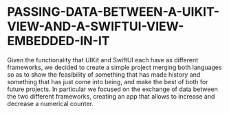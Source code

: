 # PASSING-DATA-BETWEEN-A-UIKIT-VIEW-AND-A-SWIFTUI-VIEW-EMBEDDED-IN-IT
Given the functionality that UIKit and SwiftUI each have as different frameworks, we decided to create a simple project merging both languages so as to show the feasibility of something that has made history and something that has just come into being, and make the best of both for future projects. In particular we focused on the exchange of data between the two different frameworks, creating an app that allows to increase and decrease a numerical counter.
